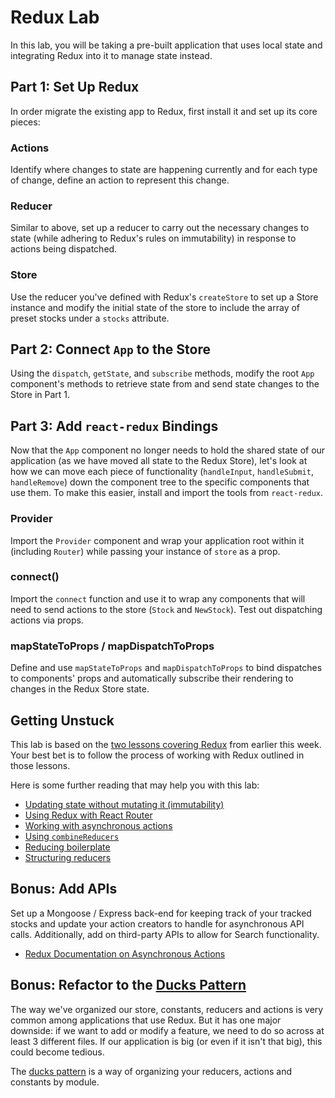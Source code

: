 # Redux Lab

In this lab, you will be taking a pre-built application that uses local state
and integrating Redux into it to manage state instead.

## Part 1: Set Up Redux

In order migrate the existing app to Redux, first install it and set up its core
pieces:

### Actions

Identify where changes to state are happening currently and for each type of
change, define an action to represent this change.

### Reducer

Similar to above, set up a reducer to carry out the necessary changes to state
(while adhering to Redux's rules on immutability) in response to actions being
dispatched.

### Store

Use the reducer you've defined with Redux's `createStore` to set up a Store
instance and modify the initial state of the store to include the array of
preset stocks under a `stocks` attribute.


## Part 2: Connect `App` to the Store

Using the `dispatch`, `getState`, and `subscribe` methods, modify the root `App`
component's methods to retrieve state from and send state changes to the Store
in Part 1.

## Part 3: Add `react-redux` Bindings

Now that the `App` component no longer needs to hold the shared state of our
application (as we have moved all state to the Redux Store), let's look at how
we can move each piece of functionality (`handleInput`, `handleSubmit`,
`handleRemove`) down the component tree to the specific components that use
them. To make this easier, install and import the tools from `react-redux`.

### Provider

Import the `Provider` component and wrap your application root within it
(including `Router`) while passing your instance of `store` as a prop.

### connect()

Import the `connect` function and use it to wrap any components that will need
to send actions to the store (`Stock` and `NewStock`). Test out dispatching
actions via props.

### mapStateToProps / mapDispatchToProps

Define and use `mapStateToProps` and `mapDispatchToProps` to bind dispatches to
components' props and automatically subscribe their rendering to changes in the
Redux Store state.

## Getting Unstuck

This lab is based on the [two lessons covering
Redux](https://git.generalassemb.ly/ga-wdi-lessons/react-redux) from earlier
this week. Your best bet is to follow the process of working with Redux outlined
in those lessons.

Here is some further reading that may help you with this lab:

- [Updating state without mutating it
  (immutability)](https://redux.js.org/docs/recipes/reducers/ImmutableUpdatePatterns.html)
- [Using Redux with React
  Router](https://redux.js.org/docs/advanced/UsageWithReactRouter.html)
- [Working with asynchronous
  actions](https://redux.js.org/docs/advanced/AsyncActions.html)
- [Using
  `combineReducers`](https://redux.js.org/docs/recipes/reducers/UsingCombineReducers.html)
- [Reducing
  boilerplate](https://redux.js.org/docs/recipes/ReducingBoilerplate.html)
- [Structuring
  reducers](https://redux.js.org/docs/recipes/StructuringReducers.html)

## Bonus: Add APIs

Set up a Mongoose / Express back-end for keeping track of your tracked stocks
and update your action creators to handle for asynchronous API calls.
Additionally, add on third-party APIs to allow for Search functionality.

- [Redux Documentation on Asynchronous
  Actions](https://redux.js.org/docs/advanced/AsyncActions.html)

## Bonus: Refactor to the [Ducks Pattern](https://github.com/erikras/ducks-modular-redux)

The way we've organized our store, constants, reducers and actions is very
common among applications that use Redux. But it has one major downside: if we
want to add or modify a feature, we need to do so across at least 3 different
files. If our application is big (or even if it isn't that big), this could
become tedious.

The [ducks pattern](https://github.com/erikras/ducks-modular-redux) is a way of
organizing your reducers, actions and constants by module.
